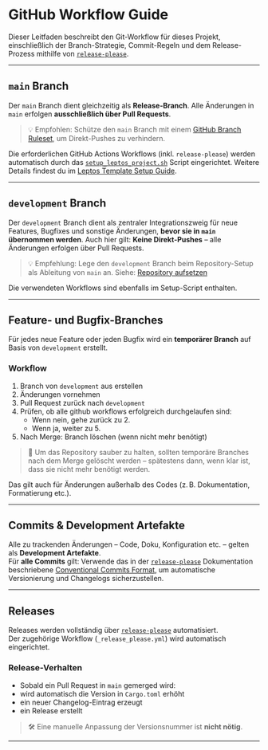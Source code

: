 # GitHub Workflow Guide

Dieser Leitfaden beschreibt den Git-Workflow für dieses Projekt, einschließlich der Branch-Strategie, Commit-Regeln und dem Release-Prozess mithilfe von [`release-please`](./release-please.md).

---

## `main` Branch

Der `main` Branch dient gleichzeitig als **Release-Branch**. Alle Änderungen in `main` erfolgen **ausschließlich über Pull Requests**.

> 💡 Empfohlen: Schütze den `main` Branch mit einem [GitHub Branch Ruleset](../setup/github-project-repo.md#branch-protection-für-main-und-development-erstellen), um Direkt-Pushes zu verhindern.

Die erforderlichen GitHub Actions Workflows (inkl. `release-please`) werden automatisch durch das [`setup_leptos_project.sh`](../scripts/setup_leptos_project.sh) Script eingerichtet. Weitere Details findest du im [Leptos Template Setup Guide](../setup/leptos-template.md#github-workflows-einrichten).

---

## `development` Branch

Der `development` Branch dient als zentraler Integrationszweig für neue Features, Bugfixes und sonstige Änderungen, **bevor sie in `main` übernommen werden**. Auch hier gilt: **Keine Direkt-Pushes** – alle Änderungen erfolgen über Pull Requests.

> 💡 Empfehlung: Lege den `development` Branch beim Repository-Setup als Ableitung von `main` an. Siehe: [Repository aufsetzen](../setup/github-project-repo.md#branch-development-von-main-erstellen)

Die verwendeten Workflows sind ebenfalls im Setup-Script enthalten.

---

## Feature- und Bugfix-Branches

Für jedes neue Feature oder jeden Bugfix wird ein **temporärer Branch** auf Basis von `development` erstellt.

### Workflow

1. Branch von `development` aus erstellen
2. Änderungen vornehmen
3. Pull Request zurück nach `development`
4. Prüfen, ob alle github workflows erfolgreich durchgelaufen sind:
    - Wenn nein, gehe zurück zu 2.
    - Wenn ja, weiter zu 5.
5. Nach Merge: Branch löschen (wenn nicht mehr benötigt)

> 🧼 Um das Repository sauber zu halten, sollten temporäre Branches nach dem Merge gelöscht werden – spätestens dann, wenn klar ist, dass sie nicht mehr benötigt werden.

Das gilt auch für Änderungen außerhalb des Codes (z. B. Dokumentation, Formatierung etc.).

---

## Commits & Development Artefakte

Alle zu trackenden Änderungen – Code, Doku, Konfiguration etc. – gelten als **Development Artefakte**.  
Für **alle Commits** gilt: Verwende das in der [`release-please`](./release-please.md) Dokumentation beschriebene [Conventional Commits Format](https://www.conventionalcommits.org/), um automatische Versionierung und Changelogs sicherzustellen.

---

## Releases

Releases werden vollständig über [`release-please`](./release-please.md) automatisiert.  
Der zugehörige Workflow (`_release_please.yml`) wird automatisch eingerichtet.

### Release-Verhalten

- Sobald ein Pull Request in `main` gemerged wird:
- wird automatisch die Version in `Cargo.toml` erhöht
- ein neuer Changelog-Eintrag erzeugt
- ein Release erstellt

> 🛠️ Eine manuelle Anpassung der Versionsnummer ist **nicht nötig**.

---
